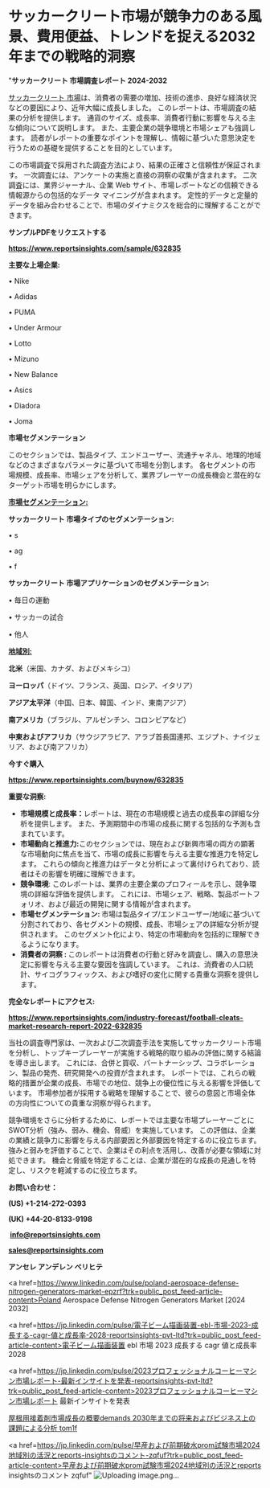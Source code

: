 # サッカークリート市場が競争力のある風景、費用便益、トレンドを捉える2032年までの戦略的洞察

"<strong>サッカークリート 市場調査レポート 2024-2032</strong>

<a href=https://www.reportsinsights.com/sample/632835>サッカークリート 市場</a>は、消費者の需要の増加、技術の進歩、良好な経済状況などの要因により、近年大幅に成長しました。 このレポートは、市場調査の結果の分析を提供します。 通貨のサイズ、成長率、消費者行動に影響を与える主な傾向について説明します。 また、主要企業の競争環境と市場シェアも強調します。 読者がレポートの重要なポイントを理解し、情報に基づいた意思決定を行うための基礎を提供することを目的としています。

この市場調査で採用された調査方法により、結果の正確さと信頼性が保証されます。 一次調査には、アンケートの実施と直接の洞察の収集が含まれます。 二次調査には、業界ジャーナル、企業 Web サイト、市場レポートなどの信頼できる情報源からの包括的なデータ マイニングが含まれます。 定性的データと定量的データを組み合わせることで、市場のダイナミクスを総合的に理解することができます。

<strong><b>サンプルPDFをリクエストする</b></strong>

<a href=https://www.reportsinsights.com/sample/632835><strong><u>https://www.reportsinsights.com/sample/632835</u></strong></a>

<strong>主要な上場企業:</strong>

• Nike

• Adidas

• PUMA

• Under Armour

• Lotto

• Mizuno

• New Balance

• Asics

• Diadora

• Joma

<strong>市場セグメンテーション</strong>

このセクションでは、製品タイプ、エンドユーザー、流通チャネル、地理的地域などのさまざまなパラメータに基づいて市場を分割します。 各セグメントの市場規模、成長率、市場シェアを分析して、業界プレーヤーの成長機会と潜在的なターゲット市場を明らかにします。

<strong><u>市場セグメンテーション</u></strong><strong><u>:</u></strong>

<strong>サッカークリート 市場タイプのセグメンテーション:</strong>

• s

• ag

• f

<strong>サッカークリート 市場アプリケーションのセグメンテーション:</strong>

• 毎日の運動

• サッカーの試合

• 他人

<strong><u>地域別</u></strong><strong><u>:</u></strong>

<strong>北米</strong>（米国、カナダ、およびメキシコ）

<strong>ヨーロッパ</strong>（ドイツ、フランス、英国、ロシア、イタリア）

<strong>アジア太平洋</strong>（中国、日本、韓国、インド、東南アジア）

<strong>南アメリカ</strong>（ブラジル、アルゼンチン、コロンビアなど）

<strong>中東およびアフリカ</strong>（サウジアラビア、アラブ首長国連邦、エジプト、ナイジェリア、および南アフリカ）

<strong>今すぐ購入</strong>

<a href=https://www.reportsinsights.com/buynow/632835><strong><u>https://www.reportsinsights.com/buynow/632835</u></strong></a>

<strong>重要な洞察:</strong>
<ul>
  <li><strong>市場規模と成長率：</strong>レポートは、現在の市場規模と過去の成長率の詳細な分析を提供します。 また、予測期間中の市場の成長に関する包括的な予測も含まれています。</li>
  <li><strong>市場動向と推進力:</strong>このセクションでは、現在および新興市場の両方の顕著な市場動向に焦点を当て、市場の成長に影響を与える主要な推進力を特定します。 これらの傾向と推進力はデータと分析によって裏付けられており、読者はその影響を明確に理解できます。</li>
  <li><strong>競争環境</strong>: このレポートは、業界の主要企業のプロフィールを示し、競争環境の詳細な評価を提供します。 これには、市場シェア、戦略、製品ポートフォリオ、および最近の開発に関する情報が含まれます。</li>
  <li><strong>市場セグメンテーション: </strong>市場は製品タイプ/エンドユーザー/地域に基づいて分割されており、各セグメントの規模、成長、市場シェアの詳細な分析が提供されます。 このセグメント化により、特定の市場動向を包括的に理解できるようになります。</li>
  <li><strong>消費者の洞察 : </strong>このレポートは消費者の行動と好みを調査し、購入の意思決定に影響を与える主要な要因を強調しています。 これは、消費者の人口統計、サイコグラフィックス、および嗜好の変化に関する貴重な洞察を提供します。</li>
</ul>
<strong>完全なレポートにアクセス:</strong>

<a href=https://www.reportsinsights.com/industry-forecast/football-cleats-market-research-report-2022-632835><strong><u><b>https://www.reportsinsights.com/industry-forecast/football-cleats-market-research-report-2022-632835</b></u></strong></a>

当社の調査専門家は、一次および二次調査手法を実施してサッカークリート市場を分析し、トップキープレーヤーが実施する戦略的取り組みの評価に関する結論を導き出します。 これには、合併と買収、パートナーシップ、コラボレーション、製品の発売、研究開発への投資が含まれます。 レポートでは、これらの戦略的措置が企業の成長、市場での地位、競争上の優位性に与える影響を評価しています。 市場参加者が採用する戦略を理解することで、彼らの意図と市場全体の方向性についての貴重な洞察が得られます。

競争環境をさらに分析するために、レポートでは主要な市場プレーヤーごとにSWOT分析（強み、弱み、機会、脅威）を実施しています。 この評価は、企業の業績と競争力に影響を与える内部要因と外部要因を特定するのに役立ちます。 強みと弱みを評価することで、企業はその利点を活用し、改善が必要な領域に対処できます。 機会と脅威を特定することは、企業が潜在的な成長の見通しを特定し、リスクを軽減するのに役立ちます。

<strong>お問い合わせ：</strong>

<strong>(US) +1-214-272-0393</strong>

<strong>(UK) +44-20-8133-9198</strong>

<strong> </strong><a href=info@reportsinsights.com><strong><u>info@reportsinsights.com</u></strong></a>

<a href=sales@reportsinsights.com><strong><u>sales@reportsinsights.com</u></strong></a>

<strong>アンセレ アンデレン ベリヒテ</strong>

<a href=https://www.linkedin.com/pulse/poland-aerospace-defense-nitrogen-generators-market-epzrf?trk=public_post_feed-article-content>Poland Aerospace Defense Nitrogen Generators Market [2024 2032]</a>

<a href=https://jp.linkedin.com/pulse/電子ビーム描画装置-ebl-市場-2023-成長する-cagr-値と成長率-2028-reportsinsights-pvt-ltd?trk=public_post_feed-article-content>電子ビーム描画装置 ebl 市場 2023 成長する cagr 値と成長率 2028</a>

<a href=https://jp.linkedin.com/pulse/2023プロフェッショナルコーヒーマシン市場レポート-最新インサイトを発表-reportsinsights-pvt-ltd?trk=public_post_feed-article-content>2023プロフェッショナルコーヒーマシン市場レポート 最新インサイトを発表</a>

<a href=https://www.linkedin.com/pulse/屋根用接着剤市場成長の概要demands-2030年までの将来およびビジネス上の課題による分析-tom1f/>屋根用接着剤市場成長の概要demands 2030年までの将来およびビジネス上の課題による分析 tom1f</a>

<a href=https://jp.linkedin.com/pulse/早産および前期破水prom試験市場2024地域別の活況とreports-insightsのコメント-zqfuf?trk=public_post_feed-article-content>早産および前期破水prom試験市場2024地域別の活況とreports insightsのコメント zqfuf</a>"
![Uploading image.png…]()
